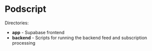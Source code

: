 # Podscript

Directories:
* **app** - Supabase frontend 
* **backend** - Scripts for running the backend feed and subscription processing